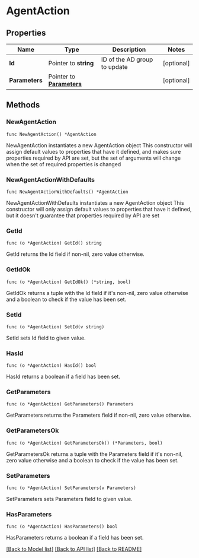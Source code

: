 # AgentAction

## Properties

Name | Type | Description | Notes
------------ | ------------- | ------------- | -------------
**Id** | Pointer to **string** | ID of the AD group to update | [optional] 
**Parameters** | Pointer to [**Parameters**](Parameters.md) |  | [optional] 

## Methods

### NewAgentAction

`func NewAgentAction() *AgentAction`

NewAgentAction instantiates a new AgentAction object
This constructor will assign default values to properties that have it defined,
and makes sure properties required by API are set, but the set of arguments
will change when the set of required properties is changed

### NewAgentActionWithDefaults

`func NewAgentActionWithDefaults() *AgentAction`

NewAgentActionWithDefaults instantiates a new AgentAction object
This constructor will only assign default values to properties that have it defined,
but it doesn't guarantee that properties required by API are set

### GetId

`func (o *AgentAction) GetId() string`

GetId returns the Id field if non-nil, zero value otherwise.

### GetIdOk

`func (o *AgentAction) GetIdOk() (*string, bool)`

GetIdOk returns a tuple with the Id field if it's non-nil, zero value otherwise
and a boolean to check if the value has been set.

### SetId

`func (o *AgentAction) SetId(v string)`

SetId sets Id field to given value.

### HasId

`func (o *AgentAction) HasId() bool`

HasId returns a boolean if a field has been set.

### GetParameters

`func (o *AgentAction) GetParameters() Parameters`

GetParameters returns the Parameters field if non-nil, zero value otherwise.

### GetParametersOk

`func (o *AgentAction) GetParametersOk() (*Parameters, bool)`

GetParametersOk returns a tuple with the Parameters field if it's non-nil, zero value otherwise
and a boolean to check if the value has been set.

### SetParameters

`func (o *AgentAction) SetParameters(v Parameters)`

SetParameters sets Parameters field to given value.

### HasParameters

`func (o *AgentAction) HasParameters() bool`

HasParameters returns a boolean if a field has been set.


[[Back to Model list]](../README.md#documentation-for-models) [[Back to API list]](../README.md#documentation-for-api-endpoints) [[Back to README]](../README.md)


